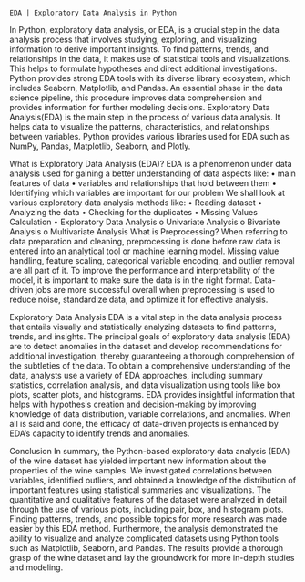                                                                                                 EDA | Exploratory Data Analysis in Python

In Python, exploratory data analysis, or EDA, is a crucial step in the data analysis process that involves studying, exploring, and visualizing information to derive important insights. To find patterns, trends, and relationships in the data, it makes use of statistical tools and visualizations. This helps to formulate hypotheses and direct additional investigations.
Python provides strong EDA tools with its diverse library ecosystem, which includes Seaborn, Matplotlib, and Pandas. An essential phase in the data science pipeline, this procedure improves data comprehension and provides information for further modeling decisions.
Exploratory Data Analysis(EDA) is the main step in the process of various data analysis. It helps data to visualize the patterns, characteristics, and relationships between variables. Python provides various libraries used for EDA such as NumPy, Pandas, Matplotlib, Seaborn, and Plotly.
 
 
What is Exploratory Data Analysis (EDA)?
EDA is a phenomenon under data analysis used for gaining a better understanding of data aspects like: 
• main features of data 
• variables and relationships that hold between them 
• Identifying which variables are important for our problem 
We shall look at various exploratory data analysis methods like: 
• Reading dataset
• Analyzing the data
• Checking for the duplicates
• Missing Values Calculation
• Exploratory Data Analysis
o Univariate Analysis
o Bivariate Analysis
o Multivariate Analysis
What is Preprocessing?
When referring to data preparation and cleaning, preprocessing is done before raw data is entered into an analytical tool or machine learning model. Missing value handling, feature scaling, categorical variable encoding, and outlier removal are all part of it. To improve the performance and interpretability of the model, it is important to make sure the data is in the right format. Data-driven jobs are more successful overall when preprocessing is used to reduce noise, standardize data, and optimize it for effective analysis.

  
Exploratory Data Analysis
EDA is a vital step in the data analysis process that entails visually and statistically analyzing datasets to find patterns, trends, and insights.
The principal goals of exploratory data analysis (EDA) are to detect anomalies in the dataset and develop recommendations for additional investigation, thereby guaranteeing a thorough comprehension of the subtleties of the data.
To obtain a comprehensive understanding of the data, analysts use a variety of EDA approaches, including summary statistics, correlation analysis, and data visualization using tools like box plots, scatter plots, and histograms.
EDA provides insightful information that helps with hypothesis creation and decision-making by improving knowledge of data distribution, variable correlations, and anomalies. When all is said and done, the efficacy of data-driven projects is enhanced by EDA’s capacity to identify trends and anomalies.



Conclusion
In summary, the Python-based exploratory data analysis (EDA) of the wine dataset has yielded important new information about the properties of the wine samples. We investigated correlations between variables, identified outliers, and obtained a knowledge of the distribution of important features using statistical summaries and visualizations. The quantitative and qualitative features of the dataset were analyzed in detail through the use of various plots, including pair, box, and histogram plots. Finding patterns, trends, and possible topics for more research was made easier by this EDA method. Furthermore, the analysis demonstrated the ability to visualize and analyze complicated datasets using Python tools such as Matplotlib, Seaborn, and Pandas. The results provide a thorough grasp of the wine dataset and lay the groundwork for more in-depth studies and modeling.
 
